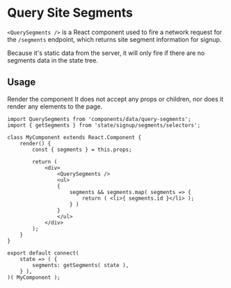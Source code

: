 Query Site Segments
===========================

`<QuerySegments />` is a React component used to fire a network request for the `/segments` endpoint, which returns site segment information for signup.

Because it's static data from the server, it will only fire if there are no segments data in the state tree.

## Usage

Render the component It does not accept any props or children, nor does it render any elements to the page.

```es6
import QuerySegments from 'components/data/query-segments';
import { getSegments } from 'state/signup/segments/selectors';

class MyComponent extends React.Component {
	render() {
		const { segments } = this.props;

		return (
			<div>
				<QuerySegments />
				<ul>
				{
					segments && segments.map( segments => {
						return ( <li>{ segments.id }</li> );
					} )
				}
				</ul>
			</div>
		);
	}
}

export default connect(
	state => ( {
		segments: getSegments( state ),
	} ),
)( MyComponent );

```

